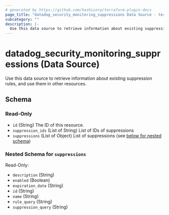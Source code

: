 ```yaml
---
# generated by https://github.com/hashicorp/terraform-plugin-docs
page_title: "datadog_security_monitoring_suppressions Data Source - terraform-provider-datadog"
subcategory: ""
description: |-
  Use this data source to retrieve information about existing suppression rules, and use them in other resources.
---
```


# datadog_security_monitoring_suppressions (Data Source)

Use this data source to retrieve information about existing suppression rules, and use them in other resources.



<!-- schema generated by tfplugindocs -->
## Schema

### Read-Only

- `id` (String) The ID of this resource.
- `suppression_ids` (List of String) List of IDs of suppressions
- `suppressions` (List of Object) List of suppressions (see [below for nested schema](#nestedatt--suppressions))

<a id="nestedatt--suppressions"></a>
### Nested Schema for `suppressions`

Read-Only:

- `description` (String)
- `enabled` (Boolean)
- `expiration_date` (String)
- `id` (String)
- `name` (String)
- `rule_query` (String)
- `suppression_query` (String)
